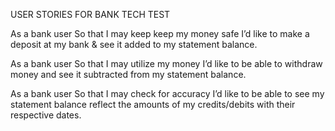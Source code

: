 USER STORIES FOR BANK TECH TEST

As a bank user
So that I may keep keep my money safe
I’d like to make a deposit at my bank & see it added to my statement balance.

As a bank user
So that I may utilize my money
I’d like to be able to withdraw money and see it subtracted from my statement balance.

As a bank user
So that I may check for accuracy
I’d like to be able to see my statement balance reflect the amounts of my credits/debits with their respective dates.
